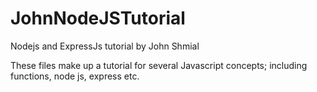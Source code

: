 # JohnNodeJSTutorial
Nodejs and ExpressJs tutorial by John Shmial

These files make up a tutorial for several Javascript concepts; including functions, node js, express etc. 
